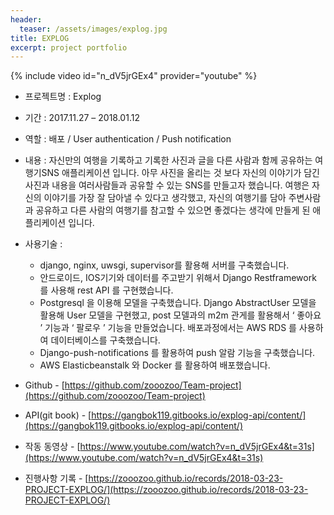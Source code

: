 ```yaml
---
header:
  teaser: /assets/images/explog.jpg
title: EXPLOG
excerpt: project portfolio
---
```



{% include video id="n_dV5jrGEx4" provider="youtube" %}


* 프로젝트명 : Explog
* 기간 : 2017.11.27 – 2018.01.12
* 역할 : 배포 / User authentication / Push notification
* 내용 : 자신만의 여행을 기록하고 기록한 사진과 글을 다른 사람과 함께 공유하는 여행기SNS 애플리케이션 입니다. 아무 사진을 올리는 것 보다 자신의 이야기가 담긴 사진과 내용을 여러사람들과 공유할 수 있는 SNS를 만들고자 했습니다. 여행은 자신의 이야기를 가장 잘 담아낼 수 있다고 생각했고, 자신의 여행기를 담아 주변사람과 공유하고 다른 사람의 여행기를 참고할 수 있으면 좋겠다는 생각에 만들게 된 애플리케이션 입니다.
* 사용기술 :
  * django, nginx, uwsgi, supervisor를 활용해 서버를 구축했습니다.
  * 안드로이드, IOS기기와 데이터를 주고받기 위해서 Django Restframework 를 사용해 rest API 를 구현했습니다.
  * Postgresql 을 이용해 모델을 구축했습니다. Django AbstractUser 모델을 활용해 User 모델을 구현했고,
  post 모델과의 m2m 관게를 활용해서 ‘ 좋아요 ’ 기능과 ‘ 팔로우 ’ 기능을 만들었습니다. 배포과정에서는
  AWS RDS 를 사용하여 데이터베이스를 구축했습니다.
  * Django-push-notifications 를 활용하여 push 알람 기능을 구축했습니다.
  * AWS Elasticbeanstalk 와 Docker 를 활용하여 배포했습니다.

* Github - [https://github.com/zooozoo/Team-project](https://github.com/zooozoo/Team-project)
* API(git book) - [https://gangbok119.gitbooks.io/explog-api/content/](https://gangbok119.gitbooks.io/explog-api/content/)
* 작동 동영상 - [https://www.youtube.com/watch?v=n_dV5jrGEx4&t=31s](https://www.youtube.com/watch?v=n_dV5jrGEx4&t=31s)
* 진행사항 기록 - [https://zooozoo.github.io/records/2018-03-23-PROJECT-EXPLOG/](https://zooozoo.github.io/records/2018-03-23-PROJECT-EXPLOG/)
